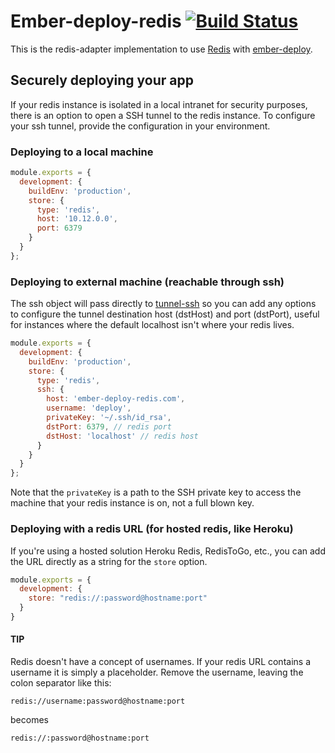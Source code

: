 # Ember-deploy-redis [![Build Status](https://travis-ci.org/LevelbossMike/ember-deploy-redis.svg?branch=master)](https://travis-ci.org/LevelbossMike/ember-deploy-redis)

This is the redis-adapter implementation to use [Redis](http://redis.io) with
[ember-deploy](https://github.com/levelbossmike/ember-deploy).

## Securely deploying your app

If your redis instance is isolated in a local intranet for security purposes, there is an option to open a SSH tunnel to the redis instance. To configure your ssh tunnel, provide the configuration in your environment.

### Deploying to a local machine

```javascript
module.exports = {
  development: {
    buildEnv: 'production',
    store: {
      type: 'redis',
      host: '10.12.0.0',
      port: 6379
    }
  }
};
```

### Deploying to external machine (reachable through ssh)

The ssh object will pass directly to [tunnel-ssh](https://github.com/Finanzchef24-GmbH/tunnel-ssh) so you can add any options to configure the tunnel destination host (dstHost) and port (dstPort), useful for instances where the default localhost isn't where your redis lives.

```javascript
module.exports = {
  development: {
    buildEnv: 'production',
    store: {
      type: 'redis',
      ssh: {
        host: 'ember-deploy-redis.com',
        username: 'deploy',
        privateKey: '~/.ssh/id_rsa',
        dstPort: 6379, // redis port
        dstHost: 'localhost' // redis host
      }
    }
  }
};
```
Note that the `privateKey` is a path to the SSH private key to access the machine that your redis instance is on, not a full blown key.

### Deploying with a redis URL (for hosted redis, like Heroku)

If you're using a hosted solution Heroku Redis, RedisToGo, etc., you can add the URL directly as a string for the `store` option.


```javascript
module.exports = {
  development: {
    store: "redis://:password@hostname:port"
  }
}
```

#### TIP
Redis doesn't have a concept of usernames. If your redis URL contains a username it is simply a placeholder. Remove the username, leaving the colon separator like this:

`redis://username:password@hostname:port`

becomes

`redis://:password@hostname:port`
